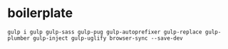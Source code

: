 # boilerplate

```
gulp i gulp gulp-sass gulp-pug gulp-autoprefixer gulp-replace gulp-plumber gulp-inject gulp-uglify browser-sync --save-dev
```
